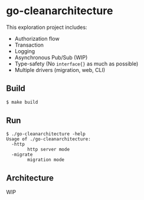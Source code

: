 # go-cleanarchitecture

This exploration project includes:

- Authorization flow
- Transaction
- Logging
- Asynchronous Pub/Sub (WIP)
- Type-safety (No `interface{}` as much as possible)
- Multiple drivers (migration, web, CLI)

## Build
```sh
$ make build
```

## Run
```
$ ./go-cleanarchitecture -help
Usage of ./go-cleanarchitecture:
  -http
    	http server mode
  -migrate
    	migration mode
```

## Architecture
WIP
